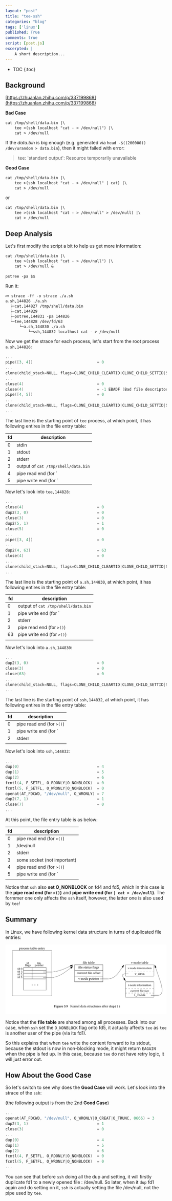 ```yaml
---
layout: "post"
title: "tee-ssh"
categories: "blog"
tags: ['linux']
published: True
comments: true
script: [post.js]
excerpted: |
    A short description...
---
```


* TOC
{:toc}

## Background

[https://zhuanlan.zhihu.com/p/337199868](https://zhuanlan.zhihu.com/p/337199868)


**Bad Case**

```shell
cat /tmp/shell/data.bin |\
    tee >(ssh localhost "cat - > /dev/null") |\
    cat > /dev/null
```

If the *data.bin* is big enough (e.g. generated via `head -$((200000)) /dev/urandom > data.bin`), then it might failed with error:

> tee: 'standard output': Resource temporarily unavailable

**Good Case**

```shell
cat /tmp/shell/data.bin |\
    tee >(ssh localhost "cat - > /dev/null" | cat) |\
    cat > /dev/null
```

or

```shell
cat /tmp/shell/data.bin |\
    tee >(ssh localhost "cat - > /dev/null" > /dev/null) |\
    cat > /dev/null
```

## Deep Analysis

Let's first modify the script a bit to help us get more information:


```shell
cat /tmp/shell/data.bin |\
    tee >(ssh localhost "cat - > /dev/null") |\
    cat > /dev/null &

pstree -pa $$
```

Run it:

```shell
💤 strace -ff -o strace ./a.sh
a.sh,144826 ./a.sh   
  ├─cat,144827 /tmp/shell/data.bin
  ├─cat,144829     
  ├─pstree,144831 -pa 144826
  └─tee,144828 /dev/fd/63
      └─a.sh,144830 ./a.sh
          └─ssh,144832 localhost cat - > /dev/null
```

Now we get the strace for each process, let's start from the root process `a.sh,144826`:

```c
...
pipe([3, 4])                            = 0
...
clone(child_stack=NULL, flags=CLONE_CHILD_CLEARTID|CLONE_CHILD_SETTID|SIGCHLD, child_tidptr=0x7f5f81798e50) = 144827
...
close(4)                                = 0
close(4)                                = -1 EBADF (Bad file descriptor)
pipe([4, 5])                            = 0
...
clone(child_stack=NULL, flags=CLONE_CHILD_CLEARTID|CLONE_CHILD_SETTID|SIGCHLD, child_tidptr=0x7f5f81798e50) = 144828
...
```

The last line is the starting point of `tee` process, at which point, it has following entires in the file entry table:

|fd|description|
|-|-|
|0|stdin|
|1|stdout|
|2|stderr|
|3|output of `cat /tmp/shell/data.bin`|
|4|pipe read end (for `| cat > /dev/null`)|
|5|pipe write end (for `| cat > /dev/null`)|

Now let's look into `tee,144828`:

```c
...
close(4)                                = 0
dup2(3, 0)                              = 0
close(3)                                = 0
dup2(5, 1)                              = 1
close(5)                                = 0
...
pipe([3, 4])                            = 0
...
dup2(4, 63)                             = 63
close(4)                                = 0
...
clone(child_stack=NULL, flags=CLONE_CHILD_CLEARTID|CLONE_CHILD_SETTID|SIGCHLD, child_tidptr=0x7f5f81798e50) = 144830
...
```

The last line is the starting point of `a.sh,144830`, at which point, it has following entires in the file entry table:

|fd|description|
|-|-|
|0|output of `cat /tmp/shell/data.bin`|
|1|pipe write end (for `| cat > /dev/null`)|
|2|stderr|
|3|pipe read end (for `>()`)|
|63|pipe write end (for `>()`)|
|||

Now let's look into `a.sh,144830`:

```c
...
dup2(3, 0)                              = 0
close(3)                                = 0
close(63)                               = 0
...
clone(child_stack=NULL, flags=CLONE_CHILD_CLEARTID|CLONE_CHILD_SETTID|SIGCHLD, child_tidptr=0x7f5f81798e50) = 144832
...
```

The last line is the starting point of `ssh,144832`, at which point, it has following entires in the file entry table:

|fd|description|
|-|-|
|0|pipe read end (for `>()`)|
|1|pipe write end (for `| cat > /dev/null`)|
|2|stderr|
|||

Now let's look into `ssh,144832`:

```c
...
dup(0)                                  = 4
dup(1)                                  = 5
dup(2)                                  = 6
fcntl(4, F_SETFL, O_RDONLY|O_NONBLOCK)  = 0
fcntl(5, F_SETFL, O_WRONLY|O_NONBLOCK)  = 0
openat(AT_FDCWD, "/dev/null", O_WRONLY) = 7
dup2(7, 1)                              = 1
close(7)                                = 0
...
```

At this point, the file entry table is as below:

|fd|description|
|-|-|
|0|pipe read end (for `>()`)|
|1|/dev/null|
|2|stderr|
|3|some socket (not important)|
|4|pipe read end (for `>()`)
|5|pipe write end (for `| cat > /dev/null`)|
|||

Notice that `ssh` also **set O_NONBLOCK** on fd4 and fd5, which in this case is the **pipe read end (for `>()`)** and **pipe write end (for `| cat > /dev/null`)**. The formmer one only affects the `ssh` itself, however, the latter one is also used by `tee`!

## Summary

In Linux, we have following kernel data structure in turns of duplicated file entries:

![kernel data structure](/assets/img/tee-ssh/kernel-data-structure.png)

Notice that the **file table** are shared among all processes. Back into our case, when `ssh` set the `O_NONBLOCK` flag onto fd5, it actually affects `tee` as `tee` is another user of the pipe (via its fd1).

So this explains that when `tee` write the content forward to its stdout, because the stdout is now in non-blocking mode, it might return `EAGAIN` when the pipe is fed up. In this case, because `tee` do not have retry logic, it will just error out.  

## How About the Good Case

So let's switch to see why does the **Good Case** will work. Let's look into the strace of the `ssh`:

(the following output is from the 2nd **Good Case**)

```c
...
openat(AT_FDCWD, "/dev/null", O_WRONLY|O_CREAT|O_TRUNC, 0666) = 3
dup2(3, 1)                              = 1
close(3)                                = 0
...
dup(0)                                  = 4
dup(1)                                  = 5
dup(2)                                  = 6
fcntl(4, F_SETFL, O_RDONLY|O_NONBLOCK)  = 0
fcntl(5, F_SETFL, O_WRONLY|O_NONBLOCK)  = 0
...
```

You can see that before `ssh` doing all the dup and setting, it will firstly duplicate fd1 to a newly opened file : /dev/null. So later, when it `dup` fd1 again and do setting on it, `ssh` is actually setting the file /dev/null, not the pipe used by `tee`.
